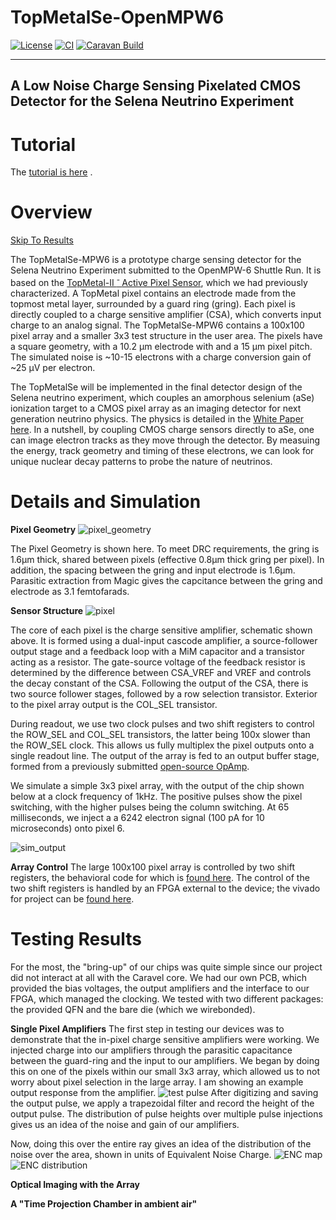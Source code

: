 # TopMetalSe-OpenMPW6

[![License](https://img.shields.io/badge/License-Apache%202.0-blue.svg)](https://opensource.org/licenses/Apache-2.0) [![CI](https://github.com/efabless/caravel_user_project_analog/actions/workflows/user_project_ci.yml/badge.svg)](https://github.com/efabless/caravel_user_project_analog/actions/workflows/user_project_ci.yml) [![Caravan Build](https://github.com/efabless/caravel_user_project_analog/actions/workflows/caravan_build.yml/badge.svg)](https://github.com/efabless/caravel_user_project_analog/actions/workflows/caravan_build.yml)

---


## A Low Noise Charge Sensing Pixelated CMOS Detector for the Selena Neutrino Experiment

Tutorial
=================
The [tutorial is here](https://www.overleaf.com/read/tnfywwfnhdpv) . 

Overview
=================
[Skip To Results](#testing-results)


The TopMetalSe-MPW6 is a prototype charge sensing detector for the Selena Neutrino Experiment submitted to the OpenMPW-6 Shuttle Run. It is based on the [TopMetal-II <sup>- </sup> Active Pixel Sensor](https://arxiv.org/abs/1509.08611), which we had previously characterized. A TopMetal pixel contains an electrode made from the topmost metal layer, surrounded by a guard ring (gring). Each pixel is directly coupled to a charge sensitive amplifier (CSA), which converts input charge to an analog signal. The TopMetalSe-MPW6 contains a 100x100 pixel array and a smaller 3x3 test structure in the user area. The pixels have a square geometry, with a 10.2 µm electrode with and a 15 µm pixel pitch. The simulated noise is ~10-15 electrons with a charge conversion gain of ~25 µV per electron.

The TopMetalSe will be implemented in the final detector design of the Selena neutrino experiment, which couples an amorphous selenium (aSe) ionization target to a CMOS pixel array as an imaging detector for next generation neutrino physics. The physics is detailed in the [White Paper here](https://arxiv.org/abs/2203.08779). In a nutshell, by coupling CMOS charge sensors directly to aSe, one can image electron tracks as they move through the detector. By measuing the energy, track geometry and timing of these electrons, we can look for unique nuclear decay patterns to probe the nature of neutrinos.


Details and Simulation
=================
**Pixel Geometry**
![pixel_geometry](docs/images/pixel_geometry.png)

The Pixel Geometry is shown here. To meet DRC requirements, the gring is 1.6µm thick, shared between pixels (effective 0.8µm thick gring per pixel). In addition, the spacing between the gring and input electrode is 1.6µm. Parasitic extraction from Magic gives the capcitance between the gring and electrode as 3.1 femtofarads.

**Sensor Structure**
![pixel](docs/images/pixel.png)

The core of each pixel is the charge sensitive amplifier, schematic shown above. It is formed using a dual-input cascode amplifier, a source-follower output stage and a feedback loop with a MiM capacitor and a transistor acting as a resistor. The gate-source voltage of the feedback resistor is determined by the difference between CSA_VREF and VREF and controls the decay constant of the CSA. Following the output of the CSA, there is two source follower stages, followed by a row selection transistor. Exterior to the pixel array output is the COL_SEL transistor.

During readout, we use two clock pulses and two shift registers to control the ROW_SEL and COL_SEL transistors, the latter being 100x slower than the ROW_SEL clock. This allows us fully multiplex the pixel outputs onto a single readout line. The output of the array is fed to an output buffer stage, formed from a previously submitted [open-source OpAmp](https://github.com/diegohernando/caravel_fulgor_opamp). 

We simulate a simple 3x3 pixel array, with the output of the chip shown below at a clock frequency of 1kHz. The positive pulses show the pixel switching, with the higher pulses being the column switching. At 65 milliseconds, we inject a a 6242 electron signal (100 pA for 10 microseconds) onto pixel 6.

![sim_output](docs/images/sim_output.png)

**Array Control**
The large 100x100 pixel array is controlled by two shift registers, the behavioral code for which is [found here](https://github.com/plac-lab/TopmetalSe).
The control of the two shift registers is handled by an FPGA external to the device; the vivado for project can be [found here](https://github.com/harryxni/TopmetalSe_Sequencer).


# Testing Results
For the most, the "bring-up" of our chips was quite simple since our project did not interact at all with the Caravel core. 
We had our own PCB, which provided the bias voltages, the output amplifiers and the interface to our FPGA, which managed the clocking.
We tested with two different packages: the provided QFN and the bare die (which we wirebonded).

**Single Pixel Amplifiers**
The first step in testing our devices was to demonstrate that the in-pixel charge sensitive amplifiers were working. We injected charge into our amplifiers through the parasitic capacitance between the guard-ring and the input to our amplifiers. We began by doing this on one of the pixels within our small 3x3 array, which allowed us to not worry about pixel selection in the large array. 
I am showing an example output response from the amplifier.
![test pulse](Photos/TMSe_pulse.png)
After digitizing and saving the output pulse, we apply a trapezoidal filter and record the height of the output pulse. The distribution of pulse heights over multiple pulse injections gives us an idea of the noise and gain of our amplifiers.

Now, doing this over the entire ray gives an idea of the distribution of the noise over the area, shown in units of Equivalent Noise Charge.
![ENC map](Photos/ENC_pix_map.png)
![ENC distribution](Photos/pixel_ENC_dist.png)


**Optical Imaging with the Array**


**A "Time Projection Chamber in ambient air"**

